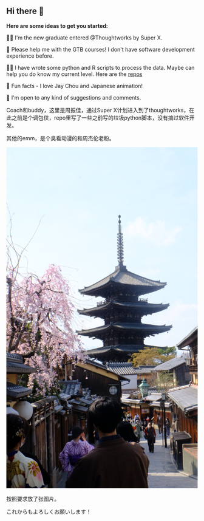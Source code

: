 ## Hi there 👋



**Here are some ideas to get you started:**

🙋‍♀️ I'm the new graduate entered @Thoughtworks by Super X.

🌈 Please help me with the GTB courses! I don't have software development experience before.

👩‍💻 I have wrote some python and R scripts to process the data. Maybe can help you do know my current level. 
Here are the [repos](https://github.com/lifeodyssey?tab=repositories)


🍿 Fun facts - I love Jay Chou and Japanese animation!


🧙 I'm open to any kind of suggestions and comments.

Coach和buddy，这里是周振佳，通过Super X计划进入到了thoughtworks，在此之前是个调包侠，repo里写了一些之前写的垃圾python脚本，没有搞过软件开发。

其他的emm，是个臭看动漫的和周杰伦老粉。

![在京都二年坂拍摄的日本标志性地标](https://raw.githubusercontent.com/lifeodyssey/Figurebed/master/DSCF0944.JPG)

按照要求放了张图片。

これからもよろしくお願いします！
